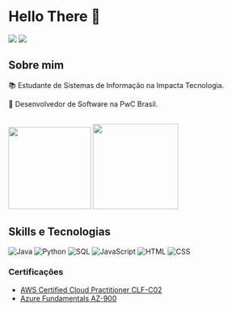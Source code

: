 <h1 align="left">Hello There 👋</h1>
 <div align="left">
  <a href = "mailto:kaiquebeletatti@gmail.com"><img src="https://img.shields.io/badge/-Gmail-red?style=for-the-badge&logo=Gmail&logoColor=white" target="_blank"></a>
  <a href="https://www.linkedin.com/in/beletatti/" target="_blank"><img src="https://img.shields.io/badge/-LinkedIn-%230077B5?style=for-the-badge&logo=linkedin&logoColor=white" target="_blank"></a> 
  </div>

<h2 align="left">Sobre mim </h2>
<p>📚 Estudante de Sistemas de Informação na Impacta Tecnologia.</p>
<p>💼 Desenvolvedor de Software na PwC Brasil. </p>

<br>

<div >
  <img height="163em" src="https://github-readme-stats.vercel.app/api?username=Beletatti&theme=dark&show_icons=true"/> <img height="169em" src="https://github-readme-stats.vercel.app/api/top-langs/?username=Beletatti&layout=compact&langs_count=7&theme=dark"/>
</div>

<h2 align="left">Skills e Tecnologias</h2>

<div>
<img alt="Java" src="https://custom-icon-badges.demolab.com/badge/Java-F05033.svg?logo=java&logoColor=white">
<img alt="Python" src="https://img.shields.io/badge/Python-3776AB.svg?logo=python&logoColor=white">
<img alt="SQL" src="https://custom-icon-badges.demolab.com/badge/SQL-025E8C.svg?logo=database&logoColor=white">
<img alt="JavaScript" src="https://img.shields.io/badge/JavaScript-F7DF1E.svg?logo=javascript&logoColor=black">
<img alt="HTML" src="https://img.shields.io/badge/HTML-E34F26.svg?logo=html5&logoColor=white">
<img alt="CSS" src="https://img.shields.io/badge/CSS-1572B6.svg?logo=css&logoColor=white">

<h3>Certificações</h3>

- [AWS Certified Cloud Practitioner CLF-C02](https://www.credly.com/badges/9350988f-8b99-4772-9379-e82ecd2522c9)
- [Azure Fundamentals AZ-900](https://learn.microsoft.com/pt-br/users/kaiquebeletattibr-3518/credentials/d0aab83d047eedc1?ref=https%3A%2F%2Fwww.linkedin.com%2F)
</div
